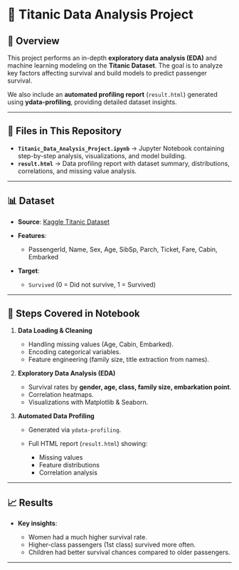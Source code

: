# 🚢 Titanic Data Analysis Project

## 📌 Overview

This project performs an in-depth **exploratory data analysis (EDA)** and machine learning modeling on the **Titanic Dataset**.
The goal is to analyze key factors affecting survival and build models to predict passenger survival.

We also include an **automated profiling report** (`result.html`) generated using **ydata-profiling**, providing detailed dataset insights.

---

## 📂 Files in This Repository

* **`Titanic_Data_Analysis_Project.ipynb`** → Jupyter Notebook containing step-by-step analysis, visualizations, and model building.
* **`result.html`** → Data profiling report with dataset summary, distributions, correlations, and missing value analysis.

---

## 📊 Dataset

* **Source**: [Kaggle Titanic Dataset](https://www.kaggle.com/datasets/vinicius150987/titanic3/code)
* **Features**:

  * PassengerId, Name, Sex, Age, SibSp, Parch, Ticket, Fare, Cabin, Embarked
* **Target**:

  * `Survived` (0 = Did not survive, 1 = Survived)

---

## 🔎 Steps Covered in Notebook

1. **Data Loading & Cleaning**

   * Handling missing values (Age, Cabin, Embarked).
   * Encoding categorical variables.
   * Feature engineering (family size, title extraction from names).

2. **Exploratory Data Analysis (EDA)**

   * Survival rates by **gender, age, class, family size, embarkation point**.
   * Correlation heatmaps.
   * Visualizations with Matplotlib & Seaborn.

3. **Automated Data Profiling**

   * Generated via `ydata-profiling`.
   * Full HTML report (`result.html`) showing:

     * Missing values
     * Feature distributions
     * Correlation analysis


---

## 📈 Results

* **Key insights**:

  * Women had a much higher survival rate.
  * Higher-class passengers (1st class) survived more often.
  * Children had better survival chances compared to older passengers.

---



